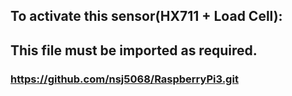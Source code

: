 ## To activate this sensor(HX711 + Load Cell):
## This file must be imported as required.

### <https://github.com/nsj5068/RaspberryPi3.git>


